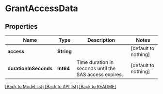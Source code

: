 # GrantAccessData


## Properties
Name | Type | Description | Notes
------------ | ------------- | ------------- | -------------
**access** | **String** |  | [default to nothing]
**durationInSeconds** | **Int64** | Time duration in seconds until the SAS access expires. | [default to nothing]


[[Back to Model list]](../README.md#models) [[Back to API list]](../README.md#api-endpoints) [[Back to README]](../README.md)


